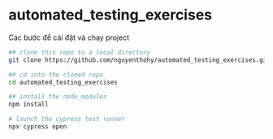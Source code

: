 # automated_testing_exercises

Các bước để cài đặt và chạy project

```bash
## clone this repo to a local directory
git clone https://github.com/nguyenthohy/automated_testing_exercises.git

## cd into the cloned repo
cd automated_testing_exercises

## install the node_modules
npm install

# launch the cypress test runner
npx cypress open
```

